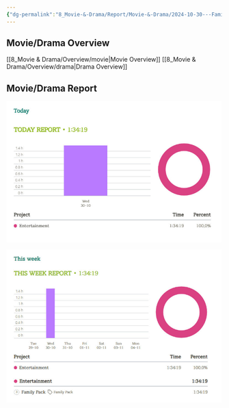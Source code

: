 ```yaml
---
{"dg-permalink":"8_Movie-&-Drama/Report/Movie-&-Drama/2024-10-30---Family-Pack","created-date":"2024-11-02 11:38:41 am","date":"2024-11-02","type":"movie","tags":["movie","entertainment","report"],"aliases":null,"dg-publish":true,"permalink":"/8_Movie-&-Drama/Report/Movie-&-Drama/2024-10-30---Family-Pack/","dgPassFrontmatter":true,"noteIcon":"1"}
---
```



## Movie/Drama Overview
[[8_Movie & Drama/Overview/movie\|Movie Overview]]
[[8_Movie & Drama/Overview/drama\|Drama Overview]]

## Movie/Drama Report
![Utilities/Images/Pasted image 20241102113956.jpeg](/img/user/Utilities/Images/Pasted%20image%2020241102113956.jpeg)

![Utilities/Images/Pasted image 20241102114007.jpeg](/img/user/Utilities/Images/Pasted%20image%2020241102114007.jpeg)

